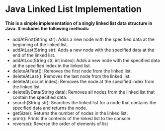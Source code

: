 # Java Linked List Implementation

#### This is a simple implementation of a singly linked list data structure in Java. It includes the following methods:

 *  addAtFirst(String str): Adds a new node with the specified data at the beginning of the linked list.
 *  addAtLast(String str): Adds a new node with the specified data at the end of the linked list.
 *  addAtLoc(String str, int index): Adds a new node with the specified data at the specified index in the linked list.
*  deleteAtFirst(): Removes the first node from the linked list.
*  deleteAtLast(): Removes the last node from the linked list.
*  deleteAtLoc(int index): Removes the node at the specified index from the linked list.
*  deleteByData(String data): Removes all nodes from the linked list that contain the specified data.
*  search(String str): Searches the linked list for a node that contains the specified data and returns the node.
*  getSize(): Returns the number of nodes in the linked list.
*  print(): Prints the contents of the linked list to the console.
*  reverse(): Reverse the order of elements of list

